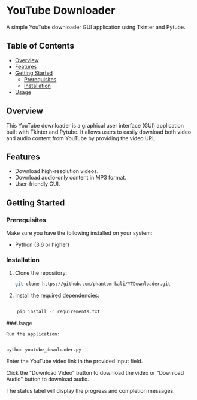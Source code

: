 # YouTube Downloader

A simple YouTube downloader GUI application using Tkinter and Pytube.

## Table of Contents

- [Overview](#overview)
- [Features](#features)
- [Getting Started](#getting-started)
  - [Prerequisites](#prerequisites)
  - [Installation](#installation)
- [Usage](#usage)

## Overview

This YouTube downloader is a graphical user interface (GUI) application built with Tkinter and Pytube. It allows users to easily download both video and audio content from YouTube by providing the video URL.

## Features

- Download high-resolution videos.
- Download audio-only content in MP3 format.
- User-friendly GUI.

## Getting Started

### Prerequisites

Make sure you have the following installed on your system:

- Python (3.6 or higher)

### Installation

  1. Clone the repository:
  
     ```bash
     git clone https://github.com/phantom-kali/YTDownloader.git
     ```

2. Install the required dependencies:

```bash

    pip install -r requirements.txt
```

###Usage

    Run the application:

```bash

python youtube_downloader.py
```

Enter the YouTube video link in the provided input field.

Click the "Download Video" button to download the video or "Download Audio" button to download audio.

The status label will display the progress and completion messages.
